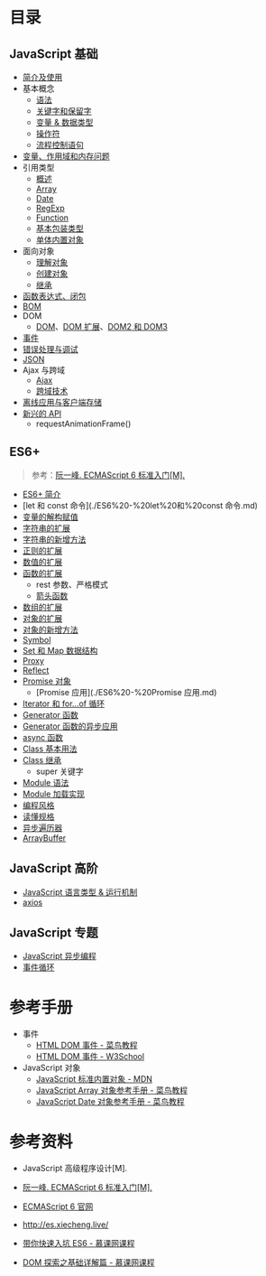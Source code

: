 # 目录 

## JavaScript 基础

- [简介及使用](./JavaScript%20-%20简介.md)
- 基本概念
  - [语法](./JavaScript%20-%20基本概念%20语法.md)
  - [关键字和保留字](./JavaScript%20-%20基本概念%20关键字和保留字.md)
  - [变量 & 数据类型](./JavaScript%20-%20基本概念%20变量%20&%20数据类型.md)
  - [操作符](./JavaScript%20-%20基本概念%20操作符.md)
  - [流程控制语句](./JavaScript%20-%20基本概念%20流程控制语句.md)
- [变量、作用域和内存问题](./JavaScript%20-%20变量、作用域和内存问题.md)
- 引用类型
  - [概述](./JavaScript%20-%20引用类型%20概述.md)
  - [Array](./JavaScript%20-%20引用类型%20Array.md)
  - [Date](./JavaScript%20-%20引用类型%20Date.md)
  - [RegExp](./JavaScript%20-%20引用类型%20RegExp.md)
  - [Function](./JavaScript%20-%20引用类型%20Function.md)
  - [基本包装类型](./JavaScript%20-%20引用类型%20基本包装类型.md)
  - [单体内置对象](./JavaScript%20-%20引用类型%20单体内置对象.md)
- 面向对象
  - [理解对象](./JavaScript%20-%20面向对象%20理解对象.md)
  - [创建对象](./JavaScript%20-%20面向对象%20创建对象.md)
  - [继承](./JavaScript%20-%20面向对象%20继承.md)
- [函数表达式、闭包](./JavaScript%20-%20函数表达式与闭包.md)
- [BOM](JavaScript%20-%20BOM.md)
- DOM
  - [DOM](JavaScript%20-%20DOM.md)、[DOM 扩展](JavaScript%20-%20DOM%20扩展.md)、[DOM2 和 DOM3](JavaScript%20-%20DOM2%20和%20DOM3.md)
- [事件](./JavaScript%20-%20事件.md)
- [错误处理与调试](./JavaScript%20-%20错误处理与调试.md)
- [JSON](JSON.md)
- Ajax 与跨域
  - [Ajax](JavaScript%20-%20Ajax.md)
  - [跨域技术](./JavaScript%20-%20跨域.md) 
- [离线应用与客户端存储](./JavaScript%20-%20离线应用与客户端存储.md)
- [新兴的 API](./JavaScript%20-%20新兴的%20API.md)
  - requestAnimationFrame()







## ES6+

> 参考：[阮一峰. ECMAScript 6 标准入门[M]. ](https://es6.ruanyifeng.com/)



- [ES6+ 简介](./ES6%20-%20简介.md)
- [let 和 const 命令](./ES6%20-%20let%20和%20const 命令.md)
- [变量的解构赋值](./ES6%20-%20变量的解构赋值.md)
- [字符串的扩展](./ES6%20-%20字符串的扩展.md)
- [字符串的新增方法](./ES6%20-%20字符串的新增方法.md)
- [正则的扩展](./ES6%20-%20正则的扩展.md)
- [数值的扩展](./ES6%20-%20数值的扩展.md)
- [函数的扩展](./ES6%20-%20函数的扩展.md)
  - rest 参数、严格模式
  - [箭头函数](./ES6%20-%20箭头函数.md)
- [数组的扩展](./ES6%20-%20数组的扩展.md)
- [对象的扩展](./ES6%20-%20对象的扩展.md)
- [对象的新增方法](./ES6%20-%20对象的新增方法.md)
- [Symbol](./ES6%20-%20Symbol.md)
- [Set 和 Map 数据结构](./ES6%20-%20Set%20和%20Map%20数据结构.md)
- [Proxy](./ES6%20-%20Proxy.md)
- [Reflect](./ES6%20-%20Reflect.md)
- [Promise 对象](./ES6%20-%20Promise%20对象.md)
  - [Promise 应用](./ES6%20-%20Promise 应用.md)
- [Iterator 和 for...of 循环](./ES6%20-%20Iterator%20和%20for...of%20循环.md)
- [Generator 函数](./ES6%20-%20Generator%20函数.md)
- [Generator 函数的异步应用](./ES6%20-%20Generator%20函数的异步应用.md)
- [async 函数](./ES6%20-%20async%20函数.md)
- [Class 基本用法](./ES6%20-%20Class%20基本用法.md)
- [Class 继承](./ES6%20-%20Class%20继承.md)
  -  super 关键字
- [Module 语法](./ES6%20-%20Module%20语法.md)
- [Module 加载实现](./ES6%20-%20Module%20加载实现.md)
- [编程风格](./ES6%20-%20编程风格.md)
- [读懂规格](./ES6%20-%20读懂规格.md)
- [异步遍历器](./ES6%20-%20异步遍历器.md)
- [ArrayBuffer](./ES6%20-%20ArrayBuffer.md)



## JavaScript 高阶

- [JavaScript 语言类型 & 运行机制](./JavaScript%20-%20运行机制.md)
- [axios](axios.md)





## JavaScript 专题

- [JavaScript 异步编程](./JavaScript%20-%20异步编程.md)
- [事件循环](./JavaScript%20-%20事件循环.md)



# 参考手册

- 事件
  - [HTML DOM 事件 - 菜鸟教程](https://www.runoob.com/jsref/dom-obj-event.html)
  - [HTML DOM 事件 - W3School](https://www.w3school.com.cn/jsref/dom_obj_event.asp)
- JavaScript 对象
  - [JavaScript 标准内置对象 - MDN](https://developer.mozilla.org/zh-CN/docs/Web/JavaScript/Reference/Global_Objects)
  - [JavaScript Array 对象参考手册 - 菜鸟教程](https://www.runoob.com/jsref/jsref-obj-array.html)
  - [JavaScript Date 对象参考手册 - 菜鸟教程](https://www.runoob.com/js/jsref-obj-date.html)



# 参考资料

- JavaScript 高级程序设计[M].

- [阮一峰. ECMAScript 6 标准入门[M]. ](https://es6.ruanyifeng.com/)
- [ECMAScript 6 官网](http://www.ecma-international.org/ecma-262/6.0/)
- http://es.xiecheng.live/

- [带你快速入坑 ES6 - 慕课网课程](https://www.imooc.com/learn/1246)
- [DOM 探索之基础详解篇 - 慕课网课程](https://www.imooc.com/learn/488)